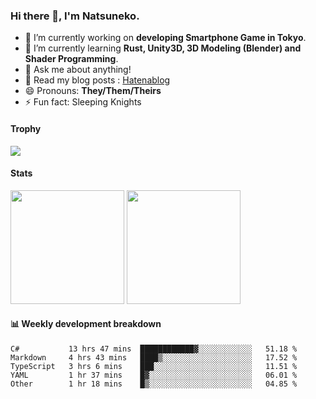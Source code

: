 ### Hi there 👋, I'm Natsuneko.

<!--
**mika-f/mika-f** is a ✨ _special_ ✨ repository because its `README.md` (this file) appears on your GitHub profile.

Here are some ideas to get you started:

- 🔭 I’m currently working on ...
- 🌱 I’m currently learning ...
- 👯 I’m looking to collaborate on ...
- 🤔 I’m looking for help with ...
- 💬 Ask me about ...
- 📫 How to reach me: ...
- 😄 Pronouns: ...
- ⚡ Fun fact: ...
-->

- 🔭 I’m currently working on **developing Smartphone Game in Tokyo**.
- 🌱 I’m currently learning **Rust, Unity3D, 3D Modeling (Blender) and Shader Programming**.
- 💬 Ask me about anything!
- 📝 Read my blog posts : [Hatenablog](https://mikazuki.hatenablog.jp/)
- 😄 Pronouns: **They/Them/Theirs**
- ⚡ Fun fact: Sleeping Knights

#### Trophy

<img src="https://github-profile-trophy.vercel.app/?username=mika-f&no-frame=true&row=1&column=6" />

#### Stats

<p>
  <img src="https://github-readme-stats.vercel.app/api?username=mika-f" height="182" />
  <img src="https://github-readme-stats.vercel.app/api/top-langs/?username=mika-f&layout=compact" height="182" />
</p>


#### 📊 Weekly development breakdown

<!--START_SECTION:waka-->
```text
C#           13 hrs 47 mins  ████████████▓░░░░░░░░░░░░   51.18 % 
Markdown     4 hrs 43 mins   ████▒░░░░░░░░░░░░░░░░░░░░   17.52 % 
TypeScript   3 hrs 6 mins    ███░░░░░░░░░░░░░░░░░░░░░░   11.51 % 
YAML         1 hr 37 mins    █▓░░░░░░░░░░░░░░░░░░░░░░░   06.01 % 
Other        1 hr 18 mins    █▒░░░░░░░░░░░░░░░░░░░░░░░   04.85 % 
```
<!--END_SECTION:waka-->
